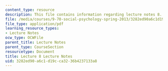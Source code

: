 ```yaml
---
content_type: resource
description: This file contains information regarding lecture notes 8.
file: /media/courses/9-70-social-psychology-spring-2013/3282ed90a6c1d19cca3236b4237133a8_MIT9_70S13_Lect8.pdf
file_type: application/pdf
learning_resource_types:
- Lecture Notes
ocw_type: OCWFile
parent_title: Lecture Notes
parent_type: CourseSection
resourcetype: Document
title: Lecture 8 Lecture Notes
uid: 3282ed90-a6c1-d19c-ca32-36b4237133a8
---
```

